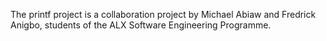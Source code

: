 The printf project is a collaboration project by Michael Abiaw and Fredrick Anigbo, students of the ALX Software Engineering Programme.
